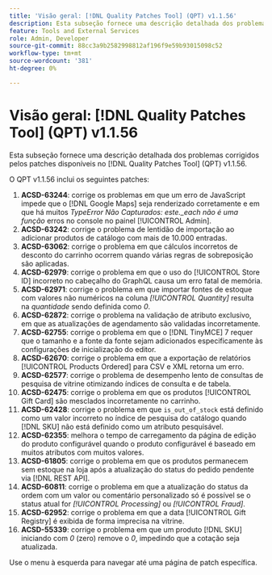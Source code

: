 ```yaml
---
title: 'Visão geral: [!DNL Quality Patches Tool] (QPT) v1.1.56'
description: Esta subseção fornece uma descrição detalhada dos problemas corrigidos pelos patches disponíveis no  [!DNL Quality Patches Tool] (QPT) v1.1.56.
feature: Tools and External Services
role: Admin, Developer
source-git-commit: 88cc3a9b2582998812af196f9e59b93015098c52
workflow-type: tm+mt
source-wordcount: '381'
ht-degree: 0%

---
```


# Visão geral: [!DNL Quality Patches Tool] (QPT) v1.1.56

Esta subseção fornece uma descrição detalhada dos problemas corrigidos pelos patches disponíveis no [!DNL Quality Patches Tool] (QPT) v1.1.56.

O QPT v1.1.56 inclui os seguintes patches:

1. **ACSD-63244**: corrige os problemas em que um erro de JavaScript impede que o [!DNL Google Maps] seja renderizado corretamente e em que há muitos *TypeError Não Capturados: este._each não é uma função* erros no console no painel [!UICONTROL Admin].
1. **ACSD-63242**: corrige o problema de lentidão de importação ao adicionar produtos de catálogo com mais de 10.000 entradas.
1. **ACSD-63062**: corrige o problema em que cálculos incorretos de desconto do carrinho ocorrem quando várias regras de sobreposição são aplicadas.
1. **ACSD-62979**: corrige o problema em que o uso do [!UICONTROL Store ID] incorreto no cabeçalho do GraphQL causa um erro fatal de memória.
1. **ACSD-62971**: corrige o problema em que importar fontes de estoque com valores não numéricos na coluna *[!UICONTROL Quantity]* resulta na *quantidade* sendo definida como *0*.
1. **ACSD-62872**: corrige o problema na validação de atributo exclusivo, em que as atualizações de agendamento são validadas incorretamente.
1. **ACSD-62755**: corrige o problema em que o [!DNL TinyMCE] 7 requer que o tamanho e a fonte da fonte sejam adicionados especificamente às configurações de inicialização do editor.
1. **ACSD-62670**: corrige o problema em que a exportação de relatórios [!UICONTROL Products Ordered] para CSV e XML retorna um erro.
1. **ACSD-62577**: corrige o problema de desempenho lento de consultas de pesquisa de vitrine otimizando índices de consulta e de tabela.
1. **ACSD-62475**: corrige o problema em que os produtos [!UICONTROL Gift Card] são mesclados incorretamente no carrinho.
1. **ACSD-62428**: corrige o problema em que `is_out_of_stock` está definido como um valor incorreto no índice de pesquisa do catálogo quando [!DNL SKU] não está definido como um atributo pesquisável.
1. **ACSD-62355**: melhora o tempo de carregamento da página de edição do produto configurável quando o produto configurável é baseado em muitos atributos com muitos valores.
1. **ACSD-61805**: corrige o problema em que os produtos permanecem sem estoque na loja após a atualização do status do pedido pendente via [!DNL REST API].
1. **ACSD-60811**: corrige o problema em que a atualização do status da ordem com um valor ou comentário personalizado só é possível se o status atual for *[!UICONTROL Processing]* ou *[!UICONTROL Fraud]*.
1. **ACSD-62952**: corrige o problema em que a data [!UICONTROL Gift Registry] é exibida de forma imprecisa na vitrine.
1. **ACSD-55339**: corrige o problema em que um produto [!DNL SKU] iniciando com *0* (zero) remove o *0*, impedindo que a cotação seja atualizada.

Use o menu à esquerda para navegar até uma página de patch específica.
